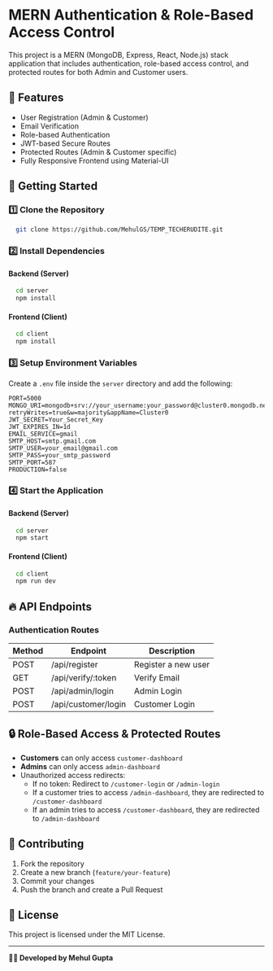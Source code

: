# MERN Authentication & Role-Based Access Control

This project is a MERN (MongoDB, Express, React, Node.js) stack application that includes authentication, role-based access control, and protected routes for both Admin and Customer users.

## 📌 Features
- User Registration (Admin & Customer)
- Email Verification
- Role-based Authentication
- JWT-based Secure Routes
- Protected Routes (Admin & Customer specific)
- Fully Responsive Frontend using Material-UI

## 🚀 Getting Started

### 1️⃣ Clone the Repository
```sh
  git clone https://github.com/MehulGS/TEMP_TECHERUDITE.git
```

### 2️⃣ Install Dependencies
#### Backend (Server)
```sh
  cd server
  npm install
```
#### Frontend (Client)
```sh
  cd client
  npm install
```

### 3️⃣ Setup Environment Variables
Create a `.env` file inside the `server` directory and add the following:
```env
PORT=5000
MONGO_URI=mongodb+srv://your_username:your_password@cluster0.mongodb.net/?retryWrites=true&w=majority&appName=Cluster0
JWT_SECRET=Your_Secret_Key
JWT_EXPIRES_IN=1d
EMAIL_SERVICE=gmail
SMTP_HOST=smtp.gmail.com
SMTP_USER=your_email@gmail.com
SMTP_PASS=your_smtp_password
SMTP_PORT=587
PRODUCTION=false
```

### 4️⃣ Start the Application
#### Backend (Server)
```sh
  cd server
  npm start
```
#### Frontend (Client)
```sh
  cd client
  npm run dev
```

## 🔥 API Endpoints

### Authentication Routes
| Method | Endpoint           | Description               |
|--------|-------------------|---------------------------|
| POST   | /api/register     | Register a new user      |
| GET    | /api/verify/:token | Verify Email             |
| POST   | /api/admin/login  | Admin Login              |
| POST   | /api/customer/login | Customer Login          |

## 🔒 Role-Based Access & Protected Routes
- **Customers** can only access `customer-dashboard`
- **Admins** can only access `admin-dashboard`
- Unauthorized access redirects:
  - If no token: Redirect to `/customer-login` or `/admin-login`
  - If a customer tries to access `/admin-dashboard`, they are redirected to `/customer-dashboard`
  - If an admin tries to access `/customer-dashboard`, they are redirected to `/admin-dashboard`


## 🤝 Contributing
1. Fork the repository
2. Create a new branch (`feature/your-feature`)
3. Commit your changes
4. Push the branch and create a Pull Request

## 📜 License
This project is licensed under the MIT License.

---
**👨‍💻 Developed by Mehul Gupta**